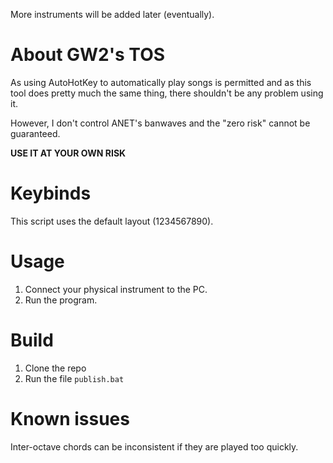 More instruments will be added later (eventually).

# About GW2's TOS
As using AutoHotKey to automatically play songs is permitted and as this tool does pretty much the same thing, there shouldn't be any problem using it.

However, I don't control ANET's banwaves and the "zero risk" cannot be guaranteed.

**USE IT AT YOUR OWN RISK**

# Keybinds
This script uses the default layout (1234567890).

# Usage
1. Connect your physical instrument to the PC.
2. Run the program.

# Build
1. Clone the repo
2. Run the file `publish.bat`

# Known issues
Inter-octave chords can be inconsistent if they are played too quickly.